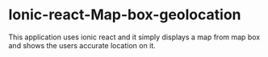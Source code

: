 # Ionic-react-Map-box-geolocation
This application uses ionic react and it simply displays a map from map box and shows the users accurate location on it.
